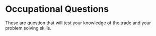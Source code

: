 # Occupational Questions

These are question that will test your knowledge of the trade and your problem solving skills.